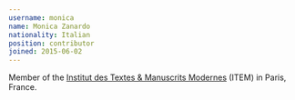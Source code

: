 ```yaml
---
username: monica
name: Monica Zanardo
nationality: Italian
position: contributor
joined: 2015-06-02
---
```

Member of the [Institut des Textes & Manuscrits Modernes](http://www.item.ens.fr/) (ITEM) in Paris, France.
